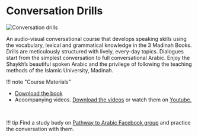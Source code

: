 # Conversation Drills

![Conversation drills](/img/conversation-drills.jpg)

An audio-visual conversational course that develops speaking skills using the vocabulary, lexical and grammatical knowledge in the 3 Madinah Books. Drills are meticulously structured with lively, every-day topics. Dialogues start from the simplest conversation to full conversational Arabic. Enjoy the Shaykh’s beautiful spoken Arabic and the privilege of following the teaching methods of the Islamic University, Madinah.


!!! note "Course Materials"

* [Download the book](http://drvaniya.com/wp-content/uploads/2011/11/Arabic-Conversation-Drills-Course-with-navigational-menu.pdf)
* Acoompanying videos. [Download the videos](http://www.lqtoronto.com/downloads.html) or watch them on [Youtube.](https://www.youtube.com/watch?v=WTj7xDsSJJs&list=PL7C801FD26A06DD24)

<br>

!!! tip 
    Find a study budy on [Pathway to Arabic Facebook group](https://www.facebook.com/groups/pathwaytoarabic) and practice the conversation with them.


<br>